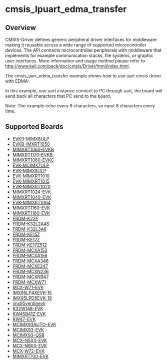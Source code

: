 # cmsis_lpuart_edma_transfer

## Overview
CMSIS-Driver defines generic peripheral driver interfaces for middleware making it reusable across a wide
range of supported microcontroller devices. The API connects microcontroller peripherals with middleware
that implements for example communication stacks, file systems, or graphic user interfaces.
More information and usage method please refer to http://www.keil.com/pack/doc/cmsis/Driver/html/index.html.

The cmsis_uart_edma_transfer example shows how to use uart cmsis  driver with EDMA:

In this example, one uart instance connect to PC through uart, the board will
send back all characters that PC send to the board.

Note: The example echo every 8 characters, so input 8 characters every time.

## Supported Boards
- [EVK9-MIMX8ULP](../../../_boards/evk9mimx8ulp/cmsis_driver_examples/lpuart/edma_transfer/example_board_readme.md)
- [EVKB-IMXRT1050](../../../_boards/evkbimxrt1050/cmsis_driver_examples/lpuart/edma_transfer/example_board_readme.md)
- [MIMXRT1060-EVKB](../../../_boards/evkbmimxrt1060/cmsis_driver_examples/lpuart/edma_transfer/example_board_readme.md)
- [MIMXRT1170-EVKB](../../../_boards/evkbmimxrt1170/cmsis_driver_examples/lpuart/edma_transfer/example_board_readme.md)
- [MIMXRT1060-EVKC](../../../_boards/evkcmimxrt1060/cmsis_driver_examples/lpuart/edma_transfer/example_board_readme.md)
- [EVK-MCIMX7ULP](../../../_boards/evkmcimx7ulp/cmsis_driver_examples/lpuart/edma_transfer/example_board_readme.md)
- [EVK-MIMX8ULP](../../../_boards/evkmimx8ulp/cmsis_driver_examples/lpuart/edma_transfer/example_board_readme.md)
- [EVK-MIMXRT1010](../../../_boards/evkmimxrt1010/cmsis_driver_examples/lpuart/edma_transfer/example_board_readme.md)
- [EVK-MIMXRT1015](../../../_boards/evkmimxrt1015/cmsis_driver_examples/lpuart/edma_transfer/example_board_readme.md)
- [EVK-MIMXRT1020](../../../_boards/evkmimxrt1020/cmsis_driver_examples/lpuart/edma_transfer/example_board_readme.md)
- [MIMXRT1024-EVK](../../../_boards/evkmimxrt1024/cmsis_driver_examples/lpuart/edma_transfer/example_board_readme.md)
- [MIMXRT1040-EVK](../../../_boards/evkmimxrt1040/cmsis_driver_examples/lpuart/edma_transfer/example_board_readme.md)
- [EVK-MIMXRT1064](../../../_boards/evkmimxrt1064/cmsis_driver_examples/lpuart/edma_transfer/example_board_readme.md)
- [MIMXRT1160-EVK](../../../_boards/evkmimxrt1160/cmsis_driver_examples/lpuart/edma_transfer/example_board_readme.md)
- [MIMXRT1180-EVK](../../../_boards/evkmimxrt1180/cmsis_driver_examples/lpuart/edma_transfer/example_board_readme.md)
- [FRDM-K22F](../../../_boards/frdmk22f/cmsis_driver_examples/lpuart/edma_transfer/example_board_readme.md)
- [FRDM-K32L2A4S](../../../_boards/frdmk32l2a4s/cmsis_driver_examples/lpuart/edma_transfer/example_board_readme.md)
- [FRDM-K32L3A6](../../../_boards/frdmk32l3a6/cmsis_driver_examples/lpuart/edma_transfer/example_board_readme.md)
- [FRDM-KE15Z](../../../_boards/frdmke15z/cmsis_driver_examples/lpuart/edma_transfer/example_board_readme.md)
- [FRDM-KE17Z](../../../_boards/frdmke17z/cmsis_driver_examples/lpuart/edma_transfer/example_board_readme.md)
- [FRDM-KE17Z512](../../../_boards/frdmke17z512/cmsis_driver_examples/lpuart/edma_transfer/example_board_readme.md)
- [FRDM-MCXA153](../../../_boards/frdmmcxa153/cmsis_driver_examples/lpuart/edma_transfer/example_board_readme.md)
- [FRDM-MCXA156](../../../_boards/frdmmcxa156/cmsis_driver_examples/lpuart/edma_transfer/example_board_readme.md)
- [FRDM-MCXA346](../../../_boards/frdmmcxa346/cmsis_driver_examples/lpuart/edma_transfer/example_board_readme.md)
- [FRDM-MCXE247](../../../_boards/frdmmcxe247/cmsis_driver_examples/lpuart/edma_transfer/example_board_readme.md)
- [FRDM-MCXN236](../../../_boards/frdmmcxn236/cmsis_driver_examples/lpuart/edma_transfer/example_board_readme.md)
- [FRDM-MCXN947](../../../_boards/frdmmcxn947/cmsis_driver_examples/lpuart/edma_transfer/example_board_readme.md)
- [FRDM-MCXW71](../../../_boards/frdmmcxw71/cmsis_driver_examples/lpuart/edma_transfer/example_board_readme.md)
- [MCX-W71-EVK](../../../_boards/mcxw71evk/cmsis_driver_examples/lpuart/edma_transfer/example_board_readme.md)
- [IMX95LP4XEVK-15](../../../_boards/imx95lp4xevk15/cmsis_driver_examples/lpuart/edma_transfer/example_board_readme.md)
- [IMX95LPD5EVK-19](../../../_boards/imx95lpd5evk19/cmsis_driver_examples/lpuart/edma_transfer/example_board_readme.md)
- [imx95verdinevk](../../../_boards/imx95verdinevk/cmsis_driver_examples/lpuart/edma_transfer/example_board_readme.md)
- [K32W148-EVK](../../../_boards/k32w148evk/cmsis_driver_examples/lpuart/edma_transfer/example_board_readme.md)
- [KW45B41Z-EVK](../../../_boards/kw45b41zevk/cmsis_driver_examples/lpuart/edma_transfer/example_board_readme.md)
- [KW47-EVK](../../../_boards/kw47evk/cmsis_driver_examples/lpuart/edma_transfer/example_board_readme.md)
- [MCIMX93AUTO-EVK](../../../_boards/mcimx93autoevk/cmsis_driver_examples/lpuart/edma_transfer/example_board_readme.md)
- [MCIMX93-EVK](../../../_boards/mcimx93evk/cmsis_driver_examples/lpuart/edma_transfer/example_board_readme.md)
- [MCIMX93-QSB](../../../_boards/mcimx93qsb/cmsis_driver_examples/lpuart/edma_transfer/example_board_readme.md)
- [MCX-N5XX-EVK](../../../_boards/mcxn5xxevk/cmsis_driver_examples/lpuart/edma_transfer/example_board_readme.md)
- [MCX-N9XX-EVK](../../../_boards/mcxn9xxevk/cmsis_driver_examples/lpuart/edma_transfer/example_board_readme.md)
- [MCX-W72-EVK](../../../_boards/mcxw72evk/cmsis_driver_examples/lpuart/edma_transfer/example_board_readme.md)
- [MIMXRT700-EVK](../../../_boards/mimxrt700evk/cmsis_driver_examples/lpuart/edma_transfer/example_board_readme.md)
